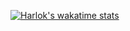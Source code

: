 [![Harlok's wakatime stats](https://github-readme-stats.vercel.app/waka_3bdbde12-9f4f-4627-84ce-2ff50f822a9b/wakatime?username=ffflabs)](https://github.com/anuraghazra/github-readme-stats)
